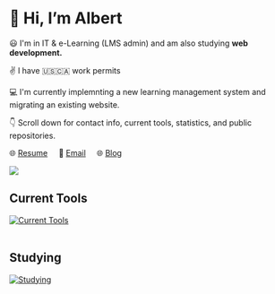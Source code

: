 # :wave: Hi, I’m Albert 

:smiley: I'm in IT & e-Learning (LMS admin) and am also studying **web development.**

:v: I have 🇺🇸🇨🇦 work permits

:computer: I'm currently implemnting a new learning management system and migrating an existing website. 

:point_down: Scroll down for contact info, current tools, statistics, and public repositories.


:globe_with_meridians: [Resume](https://albertho.dev) &nbsp; &nbsp; :e-mail: [Email](mailto:albert604news@gmail.com) &nbsp; &nbsp; :globe_with_meridians: [Blog](https://maplesyrupweb.com/)



<img src="https://github-readme-streak-stats.herokuapp.com/?user=maplesyrupweb"/>

## Current Tools
[![Current Tools](https://skillicons.dev/icons?i=cloudflare,html,css,js,php,mysql,wordpress,xd,bootstrap,github,raspberrypi)](https://skillicons.dev)<br><br>

## Studying
[![Studying](https://skillicons.dev/icons?i=react,tailwind,flutter,gatsby,js,php)](https://skillicons.dev)


<!---
maplesyrupweb/maplesyrupweb is a ✨ special ✨ repository because its `README.md` (this file) appears on your GitHub profile.
You can click the Preview link to take a look at your changes.
--->



